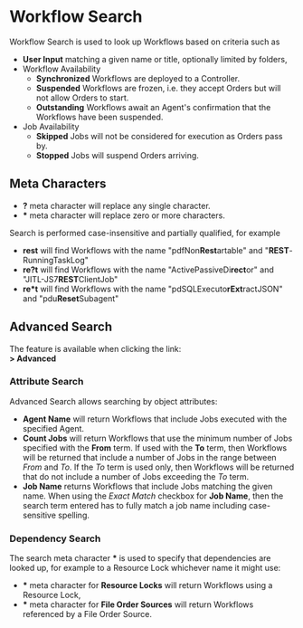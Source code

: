 # Workflow Search

Workflow Search is used to look up Workflows based on criteria such as

- **User Input** matching a given name or title, optionally limited by folders,
- Workflow Availability
  - **Synchronized** Workflows are deployed to a Controller.
  - **Suspended** Workflows are frozen, i.e. they accept Orders but will not allow Orders to start.
  - **Outstanding** Workflows await an Agent's confirmation that the Workflows have been suspended.
- Job Availability
  - **Skipped** Jobs will not be considered for execution as Orders pass by.
  - **Stopped** Jobs will suspend Orders arriving.

## Meta Characters

- **?** meta character will replace any single character.
- **\*** meta character will replace zero or more characters.

Search is performed case-insensitive and partially qualified, for example

- **rest** will find Workflows with the name "pdfNon**Rest**artable" and "**REST**-RunningTaskLog"
- **re?t** will find Workflows with the name "ActivePassiveDi**rect**or" and "JITL-JS7**REST**ClientJob"
- **re\*t** will find Workflows with the name "pdSQLExecuto**rExt**ractJSON" and "pdu**Reset**Subagent"

## Advanced Search

The feature is available when clicking the link:<br/>**> Advanced**

### Attribute Search

Advanced Search allows searching by object attributes:

- **Agent Name** will return Workflows that include Jobs executed with the specified Agent.
- **Count Jobs** will return Workflows that use the minimum number of Jobs specified with the **From** term. If used with the **To** term, then Workflows will be returned that include a number of Jobs in the range between *From* and *To*. If the *To* term is used only, then Workflows will be returned that do not include a number of Jobs exceeding the *To* term.
- **Job Name** returns Workflows that include Jobs matching the given name. When using the *Exact Match* checkbox for **Job Name**, then the search term entered has to fully match a job name including case-sensitive spelling.

### Dependency Search

The search meta character **\*** is used to specify that dependencies are looked up, for example to a Resource Lock whichever name it might use:

- **\*** meta character for **Resource Locks** will return Workflows using a Resource Lock,
- **\*** meta character for **File Order Sources** will return Workflows referenced by a File Order Source.
